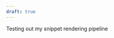 ```yaml
---
draft: true
---
```


Testing out my snippet rendering pipeline

```{snippet=src/snippets/topological_sort.py}
```
